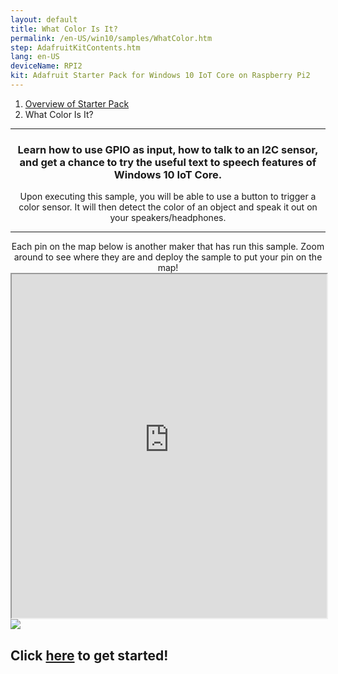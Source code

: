 ```yaml
---
layout: default
title: What Color Is It?
permalink: /en-US/win10/samples/WhatColor.htm
step: AdafruitKitContents.htm
lang: en-US
deviceName: RPI2
kit: Adafruit Starter Pack for Windows 10 IoT Core on Raspberry Pi2
---
```


<ol class="breadcrumb">
  <li><a href="{{site.baseurl}}/{{page.lang}}/AdafruitMakerKit.htm">Overview of Starter Pack</a></li>
  <li class="active">What Color Is It?</li>
</ol>

<hr/>

<div class="row">
  <center>
    <h3>Learn how to use GPIO as input, how to talk to an I2C sensor, and get a chance to try the useful text to speech features of Windows 10 IoT Core.</h3>
    Upon executing this sample, you will be able to use a button to trigger a color sensor. It will then detect the color of an object and speak it out on your speakers/headphones.<br/>
    <hr/>
    Each pin on the map below is another maker that has run this sample. Zoom around to see where they are and deploy the sample to put your pin on the map!
  </center>
</div>

<iframe class="maker-kit" src="https://adafruitsample.azurewebsites.net/cardViewer?lesson=205" width="100%" height="550px" scrolling="no"></iframe>

<div class="row projectRow">
  <div class="col-md-6 col-sm-12">
    <img src="{{site.baseurl}}/images/AdafruitStarterPack/WhatColor.JPG">
  </div>
  <div class="col-md-6 col-sm-12">
    <h2 class="text-center maker-kit">Click <a target="_blank" href="https://www.hackster.io/windows-iot/what-color-is-it">here</a> to get started!</h2>
  </div>
</div>



